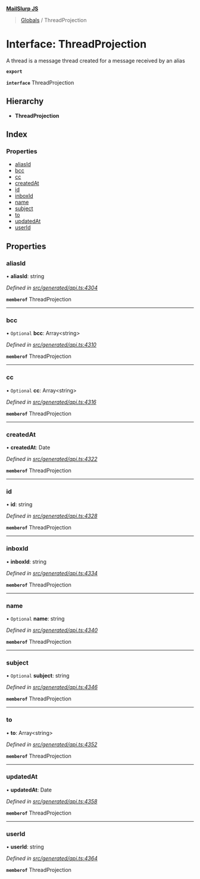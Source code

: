 **[MailSlurp JS](../README.md)**

> [Globals](../README.md) / ThreadProjection

# Interface: ThreadProjection

A thread is a message thread created for a message received by an alias

**`export`** 

**`interface`** ThreadProjection

## Hierarchy

* **ThreadProjection**

## Index

### Properties

* [aliasId](threadprojection.md#aliasid)
* [bcc](threadprojection.md#bcc)
* [cc](threadprojection.md#cc)
* [createdAt](threadprojection.md#createdat)
* [id](threadprojection.md#id)
* [inboxId](threadprojection.md#inboxid)
* [name](threadprojection.md#name)
* [subject](threadprojection.md#subject)
* [to](threadprojection.md#to)
* [updatedAt](threadprojection.md#updatedat)
* [userId](threadprojection.md#userid)

## Properties

### aliasId

•  **aliasId**: string

*Defined in [src/generated/api.ts:4304](https://github.com/mailslurp/mailslurp-client/blob/8d5c17f/src/generated/api.ts#L4304)*

**`memberof`** ThreadProjection

___

### bcc

• `Optional` **bcc**: Array\<string>

*Defined in [src/generated/api.ts:4310](https://github.com/mailslurp/mailslurp-client/blob/8d5c17f/src/generated/api.ts#L4310)*

**`memberof`** ThreadProjection

___

### cc

• `Optional` **cc**: Array\<string>

*Defined in [src/generated/api.ts:4316](https://github.com/mailslurp/mailslurp-client/blob/8d5c17f/src/generated/api.ts#L4316)*

**`memberof`** ThreadProjection

___

### createdAt

•  **createdAt**: Date

*Defined in [src/generated/api.ts:4322](https://github.com/mailslurp/mailslurp-client/blob/8d5c17f/src/generated/api.ts#L4322)*

**`memberof`** ThreadProjection

___

### id

•  **id**: string

*Defined in [src/generated/api.ts:4328](https://github.com/mailslurp/mailslurp-client/blob/8d5c17f/src/generated/api.ts#L4328)*

**`memberof`** ThreadProjection

___

### inboxId

•  **inboxId**: string

*Defined in [src/generated/api.ts:4334](https://github.com/mailslurp/mailslurp-client/blob/8d5c17f/src/generated/api.ts#L4334)*

**`memberof`** ThreadProjection

___

### name

• `Optional` **name**: string

*Defined in [src/generated/api.ts:4340](https://github.com/mailslurp/mailslurp-client/blob/8d5c17f/src/generated/api.ts#L4340)*

**`memberof`** ThreadProjection

___

### subject

• `Optional` **subject**: string

*Defined in [src/generated/api.ts:4346](https://github.com/mailslurp/mailslurp-client/blob/8d5c17f/src/generated/api.ts#L4346)*

**`memberof`** ThreadProjection

___

### to

•  **to**: Array\<string>

*Defined in [src/generated/api.ts:4352](https://github.com/mailslurp/mailslurp-client/blob/8d5c17f/src/generated/api.ts#L4352)*

**`memberof`** ThreadProjection

___

### updatedAt

•  **updatedAt**: Date

*Defined in [src/generated/api.ts:4358](https://github.com/mailslurp/mailslurp-client/blob/8d5c17f/src/generated/api.ts#L4358)*

**`memberof`** ThreadProjection

___

### userId

•  **userId**: string

*Defined in [src/generated/api.ts:4364](https://github.com/mailslurp/mailslurp-client/blob/8d5c17f/src/generated/api.ts#L4364)*

**`memberof`** ThreadProjection
